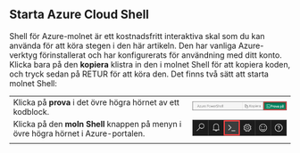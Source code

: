 
## <a name="launch-azure-cloud-shell"></a>Starta Azure Cloud Shell

Shell för Azure-molnet är ett kostnadsfritt interaktiva skal som du kan använda för att köra stegen i den här artikeln. Den har vanliga Azure-verktyg förinstallerat och har konfigurerats för användning med ditt konto. Klicka bara på den **kopiera** klistra in den i molnet Shell för att kopiera koden, och tryck sedan på RETUR för att köra den. Det finns två sätt att starta molnet Shell:

|  |   |
|-----------------------------------------------|---|
| Klicka på **prova** i det övre högra hörnet av ett kodblock. | ![Moln-gränssnittet i den här artikeln](./media/cloud-shell-powershell/cloud-shell-powershell-try-it.png) |
| Klicka på den **moln Shell** knappen på menyn i övre högra hörnet i Azure-portalen. | [![Molnet Shell i portalen](./media/cloud-shell-try-it/cloud-shell-menu.png)](https://portal.azure.com) |
|  |  |









